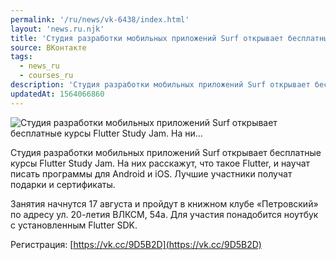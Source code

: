 ```yaml
---
permalink: '/ru/news/vk-6438/index.html'
layout: 'news.ru.njk'
title: 'Студия разработки мобильных приложений Surf открывает бесплатные курсы Flutter Study Jam. На ни'
source: ВКонтакте
tags:
  - news_ru
  - courses_ru
description: 'Студия разработки мобильных приложений Surf открывает бесплатные курсы Flutter Study Jam. На ни…'
updatedAt: 1564066860
---
```

![Студия разработки мобильных приложений Surf открывает бесплатные курсы Flutter Study Jam. На ни…](https://sun9-57.userapi.com/impf/c850616/v850616942/1720e4/y2EC5x6yOD0.jpg?size=1280x853&quality=96&proxy=1&sign=d92a79f788e0091fce5479470bce0b8e&c_uniq_tag=lwqHoSRfVXBcytA-x9tqGukHw439BUcXvO3iTZO89N0&type=album)

Студия разработки мобильных приложений Surf открывает бесплатные курсы Flutter Study Jam. На них расскажут, что такое Flutter, и научат писать программы для Android и iOS. Лучшие участники получат подарки и сертификаты.

Занятия начнутся 17 августа и пройдут в книжном клубе «Петровский» по адресу ул. 20-летия ВЛКСМ, 54а. Для участия понадобится ноутбук с установленным Flutter SDK.

Регистрация: [https://vk.cc/9D5B2D](https://vk.cc/9D5B2D)
